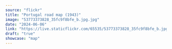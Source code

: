 ```yaml
---
source: "flickr"
title: "Portugal road map (1943)"
image: "53773373828_35fc9f8bfe_b.jpg.jpg"
date: "2024-06-06"
link: "https://live.staticflickr.com/65535/53773373828_35fc9f8bfe_b.jpg"
draft: "true"
showcase: "map"
---
```

